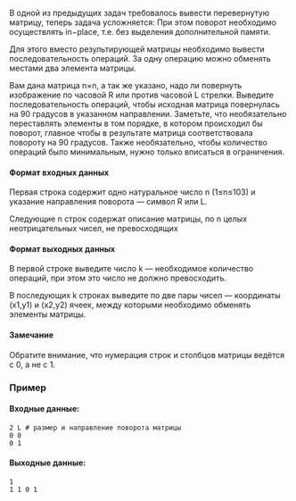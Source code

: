 В одной из предыдущих задач требовалось вывести перевернутую матрицу, теперь задача усложняется:
При этом поворот необходимо осуществлять in−place, т.е. без выделения дополнительной памяти. 

Для этого вместо результирующей матрицы необходимо вывести последовательность операций. 
За одну операцию можно обменять местами два элемента матрицы.

Вам дана матрица n×n, а так же указано, надо ли повернуть изображение по часовой R или против часовой L стрелки. 
Выведите последовательность операций, чтобы исходная матрица повернулась на 90 градусов в указанном направлении.
Заметьте, что необязательно переставлять элементы в том порядке, в котором происходил бы поворот, главное чтобы в 
результате матрица соответствовала повороту на 90 градусов. Также необязательно, чтобы количество операций было минимальным, нужно только вписаться в ограничения.

#### Формат входных данных 
Первая строка содержит одно натуральное число n (1≤n≤103) и указание направления поворота — символ R или L. 

Следующие n строк содержат описание матрицы, по n целых неотрицательных чисел, не превосходящих 

#### Формат выходных данных
В первой строке выведите число k — необходимое количество операций, при этом это число не должно превосходить. 

В последующих k строках выведите по две пары чисел — координаты (x1,y1) и (x2,y2) ячеек, между которыми необходимо обменять элементы матрицы.

#### Замечание
Обратите внимание, что нумерация строк и столбцов матрицы ведётся с 0, а не с 1.

### Пример
#### Входные данные:
```azure
2 L # размер и направление поворота матрицы
0 0 
0 1
```


#### Выходные данные:
```azure
1 
1 1 0 1
```